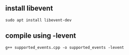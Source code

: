 ## install libevent
    sudo apt install libevent-dev

## compile using -levent
    g++ supported_events.cpp -o supported_events -levent


